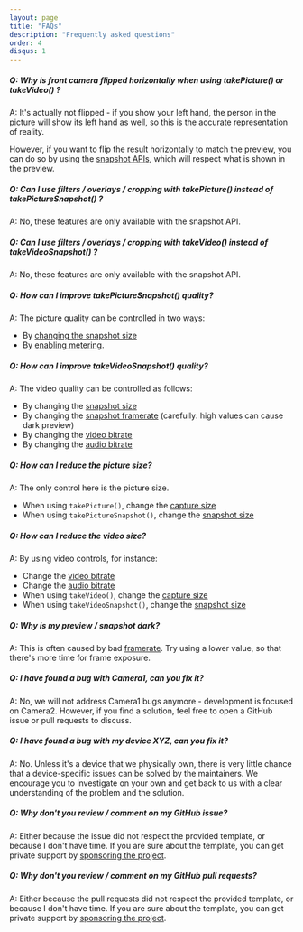 ```yaml
---
layout: page
title: "FAQs"
description: "Frequently asked questions"
order: 4
disqus: 1
---
```


##### Q: Why is front camera flipped horizontally when using takePicture() or takeVideo() ?

A: It's actually not flipped - if you show your left hand, the person in the picture will show its left hand as well,
so this is the accurate representation of reality.

However, if you want to flip the result horizontally to match the preview,
you can do so by using the [snapshot APIs](../docs/capturing-media), which will respect what is shown in the preview.

##### Q: Can I use filters / overlays / cropping with takePicture() instead of takePictureSnapshot() ?

A: No, these features are only available with the snapshot API.

##### Q: Can I use filters / overlays / cropping with takeVideo() instead of takeVideoSnapshot() ?

A: No, these features are only available with the snapshot API.

##### Q: How can I improve takePictureSnapshot() quality?

A: The picture quality can be controlled in two ways:
- By [changing the snapshot size](../docs/snapshot-size)
- By [enabling metering](../docs/metering#picture-metering).

##### Q: How can I improve takeVideoSnapshot() quality?

A: The video quality can be controlled as follows:
- By changing the [snapshot size](../docs/snapshot-size)
- By changing the [snapshot framerate](../docs/controls#cameraPreviewFrameRate) (carefully: high values can cause dark preview)
- By changing the [video bitrate](../docs/controls#cameraVideoBitRate)
- By changing the [audio bitrate](../docs/controls#cameraAudioBitRate)

##### Q: How can I reduce the picture size?

A: The only control here is the picture size.
- When using `takePicture()`, change the [capture size](../docs/capture-size)
- When using `takePictureSnapshot()`, change the [snapshot size](../docs/snapshot-size)

##### Q: How can I reduce the video size?

A: By using video controls, for instance:
- Change the [video bitrate](../docs/controls#cameraVideoBitRate)
- Change the [audio bitrate](../docs/controls#cameraAudioBitRate)
- When using `takeVideo()`, change the [capture size](../docs/capture-size)
- When using `takeVideoSnapshot()`, change the [snapshot size](../docs/snapshot-size)

##### Q: Why is my preview / snapshot dark?

A: This is often caused by bad [framerate](../docs/controls#cameraPreviewFrameRate). Try using
a lower value, so that there's more time for frame exposure.

##### Q: I have found a bug with Camera1, can you fix it?

A: No, we will not address Camera1 bugs anymore - development is focused on Camera2. However, if you find a solution,
feel free to open a GitHub issue or pull requests to discuss.

##### Q: I have found a bug with my device XYZ, can you fix it?

A: No. Unless it's a device that we physically own, there is very little chance that a device-specific issues
can be solved by the maintainers. We encourage you to investigate on your own and get back to us
with a clear understanding of the problem and the solution.

##### Q: Why don't you review / comment on my GitHub issue?

A: Either because the issue did not respect the provided template, or because I don't have time.
If you are sure about the template, you can get private support by [sponsoring the project](../extra/donate).

##### Q: Why don't you review / comment on my GitHub pull requests?

A: Either because the pull requests did not respect the provided template, or because I don't have time.
If you are sure about the template, you can get private support by [sponsoring the project](../extra/donate).


